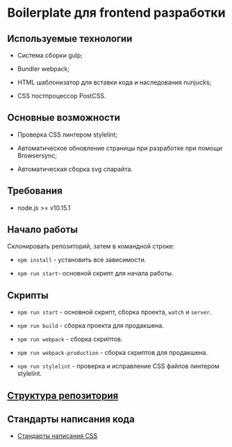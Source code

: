 # Boilerplate для frontend разработки

## Используемые технологии

* Система сборки gulp;

* Bundler webpack;

* HTML шаблонизатор для вставки кода и наследования nunjucks;

* CSS постпроцессор PostCSS.

## Основные возможности

* Проверка CSS линтером stylelint;

* Автоматическое обновление страницы при разработке при помощи Browsersync;

* Автоматическая сборка svg спарайта.

## Требования

* node.js >= v10.15.1

## Начало работы

Склонировать репозиторий, затем в командной строке:

* `npm install` - установить все зависимости.

* `npm run start`- основной скрипт для начала работы.

## Скрипты

* `npm run start` - основной скрипт, сборка проекта, `watch` и `server`.

* `npm run build` - сборка проекта для продакшена.

* `npm run webpack` - сборка скриптов.

* `npm run webpack-production` - сборка скриптов для продакшена.

* `npm run stylelint` - проверка и исправление CSS файлов линтером stylelint.

## [Структура репозитория](/docs/structure.md)

<!-- * [Структура репозитория](/docs/structure.md) -->

## Стандарты написания кода

<!-- * [Настройки редактора](/docs/editorconfig.md) -->

<!-- * [Стандарты написания html](/docs/codestyle-html.md) -->

* [Стандарты написания CSS](/docs/codestyle-css.md)
